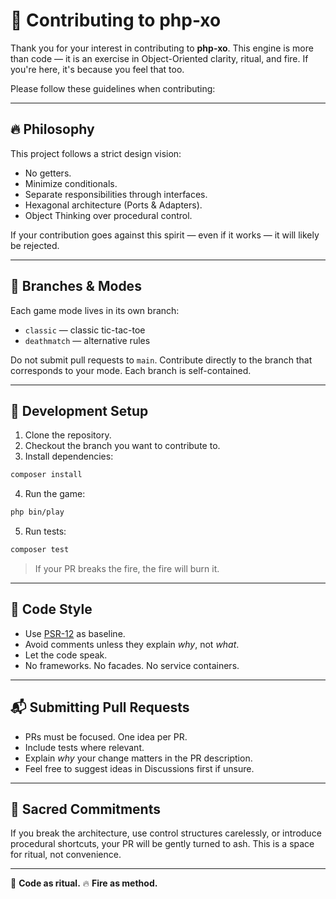 # 🤝 Contributing to php-xo

Thank you for your interest in contributing to **php-xo**. This engine is more than code — it is an exercise in Object-Oriented clarity, ritual, and fire. If you're here, it's because you feel that too.

Please follow these guidelines when contributing:

---

## 🔥 Philosophy

This project follows a strict design vision:

* No getters.
* Minimize conditionals.
* Separate responsibilities through interfaces.
* Hexagonal architecture (Ports & Adapters).
* Object Thinking over procedural control.

If your contribution goes against this spirit — even if it works — it will likely be rejected.

---

## 🌿 Branches & Modes

Each game mode lives in its own branch:

* `classic` — classic tic-tac-toe
* `deathmatch` — alternative rules

Do not submit pull requests to `main`. Contribute directly to the branch that corresponds to your mode. Each branch is self-contained.

---

## 🥪 Development Setup

1. Clone the repository.
2. Checkout the branch you want to contribute to.
3. Install dependencies:

```bash
composer install
```

4. Run the game:

```bash
php bin/play
```

5. Run tests:

```bash
composer test
```

> If your PR breaks the fire, the fire will burn it.

---

## 🧱 Code Style

* Use [PSR-12](https://www.php-fig.org/psr/psr-12/) as baseline.
* Avoid comments unless they explain *why*, not *what*.
* Let the code speak.
* No frameworks. No facades. No service containers.

---

## 📬 Submitting Pull Requests

* PRs must be focused. One idea per PR.
* Include tests where relevant.
* Explain *why* your change matters in the PR description.
* Feel free to suggest ideas in Discussions first if unsure.

---

## 🔗 Sacred Commitments

If you break the architecture, use control structures carelessly, or introduce procedural shortcuts, your PR will be gently turned to ash.
This is a space for ritual, not convenience.

---

📜 **Code as ritual.** 🔥 **Fire as method.**
